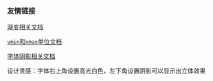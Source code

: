 ### 友情链接

[渐变相关文档](https://developer.mozilla.org/zh-CN/docs/Web/CSS/gradient/linear-gradient)

[`vmin`和`vmax`单位文档](https://juejin.cn/post/6844903921798889479)

[字体阴影相关文档](https://developer.mozilla.org/zh-CN/docs/Web/CSS/text-shadow)

设计灵感：字体右上角设置高光白色，左下角设置阴影可以显示出立体效果

